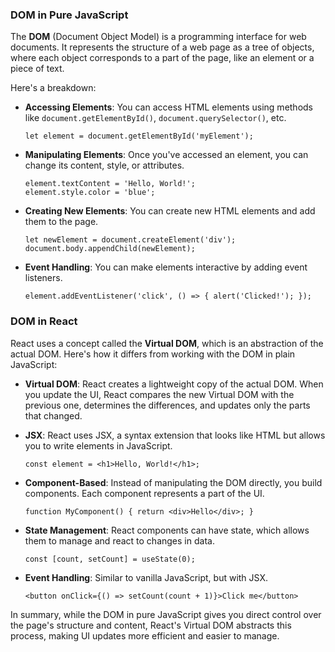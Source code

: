 ### DOM in Pure JavaScript

The **DOM** (Document Object Model) is a programming interface for web documents. It represents the structure of a web page as a tree of objects, where each object corresponds to a part of the page, like an element or a piece of text.

Here's a breakdown:

- **Accessing Elements**: You can access HTML elements using methods like `document.getElementById()`, `document.querySelector()`, etc.

  `let element = document.getElementById('myElement');`

- **Manipulating Elements**: Once you've accessed an element, you can change its content, style, or attributes.

  `element.textContent = 'Hello, World!';`  
  `element.style.color = 'blue';`

- **Creating New Elements**: You can create new HTML elements and add them to the page.

  `let newElement = document.createElement('div');`  
  `document.body.appendChild(newElement);`

- **Event Handling**: You can make elements interactive by adding event listeners.

  `element.addEventListener('click', () => { alert('Clicked!'); });`

### DOM in React

React uses a concept called the **Virtual DOM**, which is an abstraction of the actual DOM. Here's how it differs from working with the DOM in plain JavaScript:

- **Virtual DOM**: React creates a lightweight copy of the actual DOM. When you update the UI, React compares the new Virtual DOM with the previous one, determines the differences, and updates only the parts that changed.

- **JSX**: React uses JSX, a syntax extension that looks like HTML but allows you to write elements in JavaScript.

  `const element = <h1>Hello, World!</h1>;`

- **Component-Based**: Instead of manipulating the DOM directly, you build components. Each component represents a part of the UI.

  `function MyComponent() { return <div>Hello</div>; }`

- **State Management**: React components can have state, which allows them to manage and react to changes in data.

  `const [count, setCount] = useState(0);`

- **Event Handling**: Similar to vanilla JavaScript, but with JSX.

  `<button onClick={() => setCount(count + 1)}>Click me</button>`

In summary, while the DOM in pure JavaScript gives you direct control over the page's structure and content, React's Virtual DOM abstracts this process, making UI updates more efficient and easier to manage.
